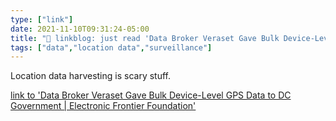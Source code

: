 ```yaml
---
type: ["link"]
date: 2021-11-10T09:31:24-05:00
title: "🔗 linkblog: just read 'Data Broker Veraset Gave Bulk Device-Level GPS Data to DC Government | Electronic Frontier Foundation'"
tags: ["data","location data","surveillance"]
---
```

Location data harvesting is scary stuff.
 
[link to 'Data Broker Veraset Gave Bulk Device-Level GPS Data to DC Government | Electronic Frontier Foundation'](https://www.eff.org/deeplinks/2021/11/data-broker-veraset-gave-bulk-device-level-gps-data-dc-government)
